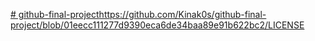 [# github-final-project](https://github.com/Kinak0s/github-final-project/blob/01eecc111277d9390eca6de34baa89e91b622bc2/LICENSE)https://github.com/Kinak0s/github-final-project/blob/01eecc111277d9390eca6de34baa89e91b622bc2/LICENSE
